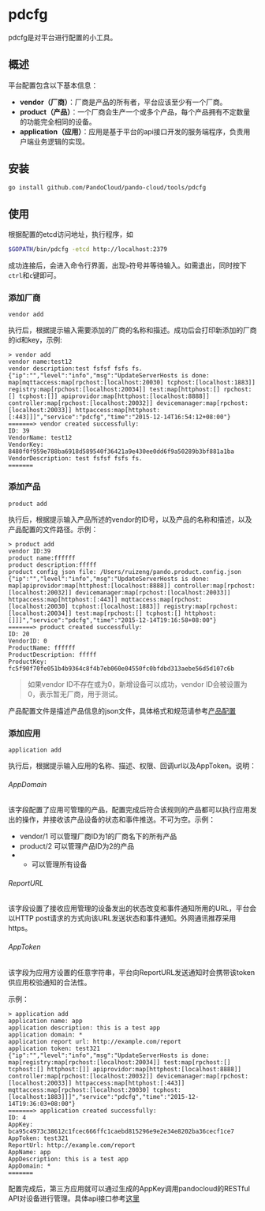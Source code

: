 # pdcfg

pdcfg是对平台进行配置的小工具。

## 概述
平台配置包含以下基本信息：

* **vendor（厂商）**：厂商是产品的所有者，平台应该至少有一个厂商。
* **product（产品）**：一个厂商会生产一个或多个产品，每个产品拥有不定数量的功能完全相同的设备。
* **application（应用）**：应用是基于平台的api接口开发的服务端程序，负责用户端业务逻辑的实现。

## 安装
```sh
go install github.com/PandoCloud/pando-cloud/tools/pdcfg
```

## 使用
根据配置的etcd访问地址，执行程序，如

```sh
$GOPATH/bin/pdcfg -etcd http://localhost:2379
```

成功连接后，会进入命令行界面，出现`>`符号并等待输入。如需退出，同时按下`ctrl`和`c`键即可。

### 添加厂商

```
vendor add
```
执行后，根据提示输入需要添加的厂商的名称和描述。成功后会打印新添加的厂商的id和key，示例:

```
> vendor add
vendor name:test12
vendor description:test fsfsf fsfs fs.
{"ip":"","level":"info","msg":"UpdateServerHosts is done: map[mqttaccess:map[rpchost:[localhost:20030] tcphost:[localhost:1883]] registry:map[rpchost:[localhost:20034]] test:map[httphost:[] rpchost:[] tcphost:[]] apiprovidor:map[httphost:[localhost:8888]] controller:map[rpchost:[localhost:20032]] devicemanager:map[rpchost:[localhost:20033]] httpaccess:map[httphost:[:443]]]","service":"pdcfg","time":"2015-12-14T16:54:12+08:00"}
=======> vendor created successfully:
ID: 39
VendorName: test12
VendorKey: 8480f0f959e788ba6918d589540f36421a9e430ee0dd6f9a50289b3bf881a1ba
VendorDescription: test fsfsf fsfs fs.
=======
```

### 添加产品
```
product add
```

执行后，根据提示输入产品所述的vendor的ID号，以及产品的名称和描述，以及产品配置的文件路径。示例：

```
> product add
vendor ID:39
product name:ffffff
product description:fffff
product config json file: /Users/ruizeng/pando.product.config.json
{"ip":"","level":"info","msg":"UpdateServerHosts is done: map[apiprovidor:map[httphost:[localhost:8888]] controller:map[rpchost:[localhost:20032]] devicemanager:map[rpchost:[localhost:20033]] httpaccess:map[httphost:[:443]] mqttaccess:map[rpchost:[localhost:20030] tcphost:[localhost:1883]] registry:map[rpchost:[localhost:20034]] test:map[rpchost:[] tcphost:[] httphost:[]]]","service":"pdcfg","time":"2015-12-14T19:16:58+08:00"}
=======> product created successfully:
ID: 20
VendorID: 0
ProductName: ffffff
ProductDescription: fffff
ProductKey: fc5f90f70fe051b4b9364c8f4b7eb060e04550fc0bfdbd313aebe56d5d107c6b
```

> 如果vendor ID不存在或为0，新增设备可以成功，vendor ID会被设置为0，表示暂无厂商，用于测试。

产品配置文件是描述产品信息的json文件，具体格式和规范请参考[产品配置](../config/product-json-config.md)

### 添加应用
```
application add
```

执行后，根据提示输入应用的名称、描述、权限、回调url以及AppToken。说明：

###### AppDomain
该字段配置了应用可管理的产品，配置完成后符合该规则的产品都可以执行应用发出的操作，并接收该产品设备的状态和事件推送。不可为空。示例：

* vendor/1  可以管理厂商ID为1的厂商名下的所有产品
* product/2  可以管理产品ID为2的产品
* *  可以管理所有设备

###### ReportURL
该字段设置了接收应用管理的设备发出的状态改变和事件通知所用的URL，平台会以HTTP post请求的方式向该URL发送状态和事件通知。外网通讯推荐采用https。

###### AppToken
该字段为应用方设置的任意字符串，平台向ReportURL发送通知时会携带该token供应用校验通知的合法性。

示例：

```
> application add
application name: app
application description: this is a test app
application domain: *
application report url: http://example.com/report
application token: test321
{"ip":"","level":"info","msg":"UpdateServerHosts is done: map[registry:map[rpchost:[localhost:20034]] test:map[rpchost:[] tcphost:[] httphost:[]] apiprovidor:map[httphost:[localhost:8888]] controller:map[rpchost:[localhost:20032]] devicemanager:map[rpchost:[localhost:20033]] httpaccess:map[httphost:[:443]] mqttaccess:map[rpchost:[localhost:20030] tcphost:[localhost:1883]]]","service":"pdcfg","time":"2015-12-14T19:36:03+08:00"}
=======> application created successfully:
ID: 4
AppKey: bca95c4973c38612c1fcec666ffc1caebd815296e9e2e34e8202ba36cecf1ce7
AppToken: test321
ReportUrl: http://example.com/report
AppName: app
AppDescription: this is a test app
AppDomain: *
=======
```


配置完成后，第三方应用就可以通过生成的AppKey调用pandocloud的RESTful API对设备进行管理。具体api接口参考[这里](../api-doc/application.md)